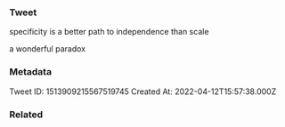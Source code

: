 ### Tweet
specificity is a better path to independence than scale

a wonderful paradox

### Metadata
Tweet ID: 1513909215567519745
Created At: 2022-04-12T15:57:38.000Z

### Related

